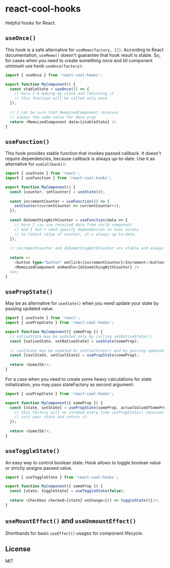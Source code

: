 # react-cool-hooks

Helpful hooks for React.

## `useOnce()`

This hook is a safe alternative for `useMemo(factory, [])`. 
According to React documentation, `useMemo()` doesn't guarantee that hook result is stable.
So, for cases when you need to create something once and till component unmount use hook `useOnce(factory)`:

```typescript jsx
import { useOnce } from 'react-cool-hooks';

export function MyComponent() {
  const stableState = useOnce(() => {
    // here I'm making my state and returning it
    // this function will be called only once
  });
  
  // I can be sure that MemoizedComponent receives 
  // always the same value for data prop
  return <MemoizedComponent data={stableState} />
}
```

## `useFunction()`

This hook provides stable function that invokes passed callback. 
It doesn't require dependencies, because callback is always up-to-date.
Use it as alternative for `useCallback()`:

```typescript jsx
import { useState } from 'react';
import { useFunction } from 'react-cool-hooks';

export function MyComponent() {
  const [counter, setCounter] = useState(0);
  
  const incrementCounter = useFunction(() => {
    setCounter(currentCounter => currentCounter++);
  });
  
  const doSomethingWithCounter = useFunction(data => {
    // here I can use received data from child component
    // and I don't need specify dependencies to have access 
    // to latest value of counter, it's always up-to-date.
  });
  
  // incrementCounter and doSomethingWithCounter are stable and always the same
  
  return <>
    <button type="button" onClick={incrementCounter}>Increment</button>
    <MemoizedComponent onHandle={doSomethingWithCounter} />
  </>;
}
```

## `usePropState()`

May be as alternative for `useState()` when you need update your state by passing updated value.

```typescript jsx
import { useState } from 'react';
import { usePropState } from 'react-cool-hooks';

export function MyComponent({ someProp }) {
  // nativeState may be updated only by calling setNativeState();
  const [nativeState, setNativeState] = useState(someProp);
  
  // coolState may be updated by setCoolState() and by passing updated value of someProp
  const [coolState, setCoolState] = usePropState(someProp);
  
  return <SomeJSX/>;
}
```

For a case when you need to create some heavy calculations for state initialization, 
you may pass stateFactory as second argument:

```typescript jsx
import { usePropState } from 'react-cool-hooks';

export function MyComponent({ someProp }) {
  const [state, setState] = usePropState(someProp, actualValueOfSomeProp => {
    // this factory will ne invoked every time usePropState() receives new value of someProp
    // init your state and return it
  });
  
  return <SomeJSX/>;
}
```

## `useToggleState()`

An easy way to control boolean state. Hook allows to toggle boolean value or strictly assigns passed value. 

```typescript jsx
import { useToggleState } from 'react-cool-hooks';

export function MyComponent({ someProp }) {
  const [state, toggleState] = useToggleState(false);
  
  return <Checkbox checked={state} onChange={() => toggleState()}/>;
}
```

## `useMountEffect()` and `useUnmountEffect()`

Shorthands for basic `useEffect()` usages for component lifecycle. 

## License

MIT
